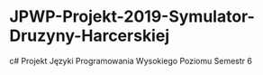 # JPWP-Projekt-2019-Symulator-Druzyny-Harcerskiej
c# Projekt Języki Programowania Wysokiego Poziomu Semestr 6
